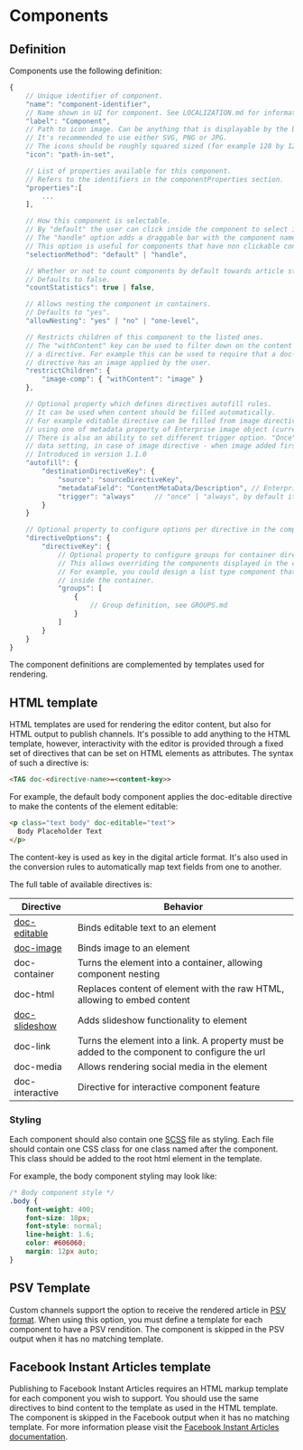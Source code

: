 # Components

## Definition

Components use the following definition:

```javascript
{
    // Unique identifier of component.
    "name": "component-identifier",
    // Name shown in UI for component. See LOCALIZATION.md for information on how to localize.
    "label": "Component",
    // Path to icon image. Can be anything that is displayable by the browser.
    // It's recommended to use either SVG, PNG or JPG.
    // The icons should be roughly squared sized (for example 128 by 128 pixels).
    "icon": "path-in-set",

    // List of properties available for this component.
    // Refers to the identifiers in the componentProperties section.
    "properties":[
        ...
    ],

    // How this component is selectable.
    // By "default" the user can click inside the component to select it.
    // The "handle" option adds a draggable bar with the component name at the right top of the component.
    // This option is useful for components that have non clickable content (such as iframes).
    "selectionMethod": "default" | "handle",

    // Whether or not to count components by default towards article statistics (characters, words, paragraphs).
    // Defaults to false.
    "countStatistics": true | false,

    // Allows nesting the component in containers.
    // Defaults to "yes".
    "allowNesting": "yes" | "no" | "one-level",

    // Restricts children of this component to the listed ones.
    // The "withContent" key can be used to filter down on the content of
    // a directive. For example this can be used to require that a doc-image
    // directive has an image applied by the user.
    "restrictChildren": {
        "image-comp": { "withContent": "image" }
    },

    // Optional property which defines directives autofill rules.
    // It can be used when content should be filled automatically.
    // For example editable directive can be filled from image directive on adding an image to it
    // using one of metadata property of Enterprise image object (currently works with Enterprise metadata only)
    // There is also an ability to set different trigger option. "Once" means that it will be triggered on first
    // data setting, in case of image directive - when image added first time
    // Introduced in version 1.1.0
    "autofill": {
        "destinationDirectiveKey": {
            "source": "sourceDirectiveKey",
            "metadataField": "ContentMetaData/Description", // Enterprise metadata format, case sensitive
            "trigger": "always"     // "once" | "always", by default it is "once"
        }
    }

    // Optional property to configure options per directive in the component
    "directiveOptions": {
        "directiveKey": {
            // Optional property to configure groups for container directives
            // This allows overriding the components displayed in the component picker inside a container.
            // For example, you could design a list type component that only displays a list item component
            // inside the container.
            "groups": [
                {
                    // Group definition, see GROUPS.md
                }
            ]
        }
    }
}
```

The component definitions are complemented by templates used for rendering.

## HTML template

HTML templates are used for rendering the editor content, but also for HTML output to publish channels. It's possible to add anything to the HTML template, however, interactivity with the editor is provided through a fixed set of directives that can be set on HTML elements as attributes. The syntax of such a directive is:

```html
<TAG doc-<directive-name>=<content-key>>
```

For example, the default body component applies the doc-editable directive to make the contents of the element editable:

```html
<p class="text body" doc-editable="text">
  Body Placeholder Text
</p>
```

The content-key is used as key in the digital article format. It's also used in the conversion rules to automatically map text fields from one to another.

The full table of available directives is:

| Directive | Behavior |
| ------------- | ------------- |
| [doc-editable](directives/EDITABLE.md) | Binds editable text to an element |
| [doc-image](directives/IMAGE.md) | Binds image to an element |
| doc-container | Turns the element into a container, allowing component nesting |
| doc-html | Replaces content of element with the raw HTML, allowing to embed content |
| [doc-slideshow](directives/SLIDESHOW.md) | Adds slideshow functionality to element |
| doc-link | Turns the element into a link. A property must be added to the component to configure the url |
| doc-media | Allows rendering social media in the element |
| doc-interactive | Directive for interactive component feature |

### Styling

Each component should also contain one [SCSS](https://sass-lang.com/guide) file as styling. Each file should contain one CSS class for one class named after the component. This class should be added to the root html element in the template.

For example, the body component styling may look like:

```css
/* Body component style */
.body {
    font-weight: 400;
    font-size: 18px;
    font-style: normal;
    line-height: 1.6;
    color: #606060;
    margin: 12px auto;
}
```

## PSV Template

Custom channels support the option to receive the rendered article in [PSV format](http://www.prismstandard.org/specifications/psv/1.0/PSV_specification_1.0.htm). When using this option, you must define a template for each component to have a PSV rendition.
The component is skipped in the PSV output when it has no matching template.

## Facebook Instant Articles template

Publishing to Facebook Instant Articles requires an HTML markup template for each component you wish to support.
You should use the same directives to bind content to the template as used in the HTML template.
The component is skipped in the Facebook output when it has no matching template.
For more information please visit the [Facebook Instant Articles documentation](https://developers.facebook.com/docs/instant-articles/guides/format-overview).
